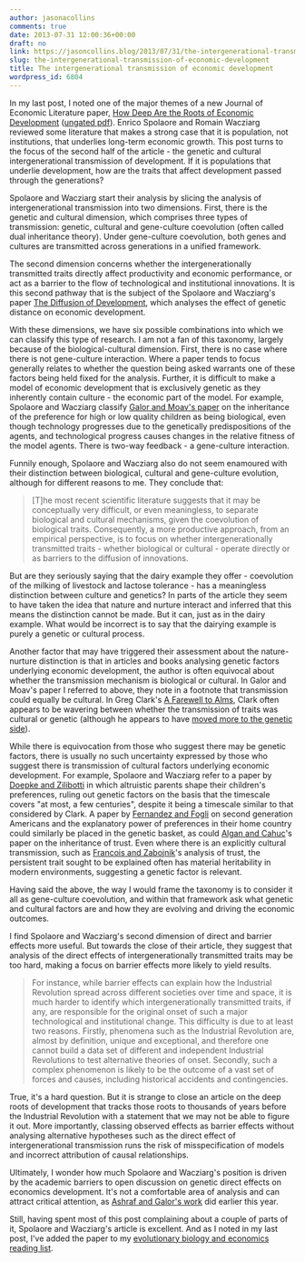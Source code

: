 ```yaml
---
author: jasonacollins
comments: true
date: 2013-07-31 12:00:36+00:00
draft: no
link: https://jasoncollins.blog/2013/07/31/the-intergenerational-transmission-of-economic-development/
slug: the-intergenerational-transmission-of-economic-development
title: The intergenerational transmission of economic development
wordpress_id: 6804
---
```


In my last post, I noted one of the major themes of a new Journal of Economic Literature paper, [How Deep Are the Roots of Economic Development](http://dx.doi.org/10.1257/jel.51.2.325) ([ungated pdf](http://sites.tufts.edu/enricospolaore/files/2012/08/RootsF.pdf)). Enrico Spolaore and Romain Wacziarg reviewed some literature that makes a strong case that it is population, not institutions, that underlies long-term economic growth. This post turns to the focus of the second half of the article - the genetic and cultural intergenerational transmission of development. If it is populations that underlie development, how are the traits that affect development passed through the generations?

Spolaore and Wacziarg start their analysis by slicing the analysis of intergenerational transmission into two dimensions. First, there is the genetic and cultural dimension, which comprises three types of transmission: genetic, cultural and gene-culture coevolution (often called dual inheritance theory). Under gene-culture coevolution, both genes and cultures are transmitted across generations in a unified framework.

The second dimension concerns whether the intergenerationally transmitted traits directly affect productivity and economic performance, or act as a barrier to the flow of technological and institutional innovations. It is this second pathway that is the subject of the Spolaore and Wacziarg's paper [The Diffusion of Development](https://jasoncollins.blog/2011/03/genetic-distance-and-economic-development/), which analyses the effect of genetic distance on economic development.

With these dimensions, we have six possible combinations into which we can classify this type of research. I am not a fan of this taxonomy, largely because of the biological-cultural dimension. First, there is no case where there is not gene-culture interaction. Where a paper tends to focus generally relates to whether the question being asked warrants one of these factors being held fixed for the analysis. Further, it is difficult to make a model of economic development that is exclusively genetic as they inherently contain culture - the economic part of the model. For example, Spolaore and Wacziarg classify [Galor and Moav's paper](https://jasoncollins.blog/2013/07/economic-growth-and-evolution-parental-preference-for-quality-and-quantity-of-offspring/) on the inheritance of the preference for high or low quality children as being biological, even though technology progresses due to the genetically predispositions of the agents, and technological progress causes changes in the relative fitness of the model agents. There is two-way feedback - a gene-culture interaction.

Funnily enough, Spolaore and Wacziarg also do not seem enamoured with their distinction between biological, cultural and gene-culture evolution, although for different reasons to me. They conclude that:


<blockquote>[T]he most recent scientific literature suggests that it may be conceptually very difficult, or even meaningless, to separate biological and cultural mechanisms, given the coevolution of biological traits. Consequently, a more productive approach, from an empirical perspective, is to focus on whether intergenerationally transmitted traits - whether biological or cultural - operate directly or as barriers to the diffusion of innovations.</blockquote>


But are they seriously saying that the dairy example they offer - coevolution of the milking of livestock and lactose tolerance - has a meaningless distinction between culture and genetics? In parts of the article they seem to have taken the idea that nature and nurture interact and inferred that this means the distinction cannot be made. But it can, just as in the dairy example. What would be incorrect is to say that the dairying example is purely a genetic or cultural process.

Another factor that may have triggered their assessment about the nature-nurture distinction is that in articles and books analysing genetic factors underlying economic development, the author is often equivocal about whether the transmission mechanism is biological or cultural. In Galor and Moav's paper I referred to above, they note in a footnote that transmission could equally be cultural. In Greg Clark's [A Farewell to Alms](http://www.amazon.com/gp/product/B001EQ4OLA/ref=as_li_ss_tl?ie=UTF8&camp=1789&creative=390957&creativeASIN=B001EQ4OLA&linkCode=as2&tag=evolvieconom-20), Clark often appears to be wavering between whether the transmission of traits was cultural or genetic (although he appears to have [moved more to the genetic side](https://jasoncollins.blog/2011/07/clark-on-the-remnants-of-rural-idiocy/)).

While there is equivocation from those who suggest there may be genetic factors, there is usually no such uncertainty expressed by those who suggest there is transmission of cultural factors underlying economic development. For example, Spolaore and Wacziarg refer to a paper by [Doepke and Zilibotti](http://dx.doi.org/10.1162/qjec.2008.123.2.747) in which altruistic parents shape their children's preferences, ruling out genetic factors on the basis that the timescale covers "at most, a few centuries", despite it being a timescale similar to that considered by Clark. A paper by [Fernandez and Fogli](http://dx.doi.org/10.1257/mac.1.1.146) on second generation Americans and the explanatory power of preferences in their home country could similarly be placed in the genetic basket, as could [Algan and Cahuc](http://dx.doi.org/10.1257/aer.100.5.2060)'s paper on the inheritance of trust. Even where there is an explicitly cultural transmission, such as [Francois and Zabojnik](http://dx.doi.org/10.1162/1542476053295304)'s analysis of trust, the persistent trait sought to be explained often has material heritability in modern environments, suggesting a genetic factor is relevant.

Having said the above, the way I would frame the taxonomy is to consider it all as gene-culture coevolution, and within that framework ask what genetic and cultural factors are and how they are evolving and driving the economic outcomes.

I find Spolaore and Wacziarg's second dimension of direct and barrier effects more useful. But towards the close of their article, they suggest that analysis of the direct effects of intergenerationally transmitted traits may be too hard, making a focus on barrier effects more likely to yield results.


<blockquote>For instance, while barrier effects can explain how the Industrial Revolution spread across different societies over time and space, it is much harder to identify which intergenerationally transmitted traits, if any, are responsible for the original onset of such a major technological and institutional change. This difficulty is due to at least two reasons. Firstly, phenomena such as the Industrial Revolution are, almost by definition, unique and exceptional, and therefore one cannot build a data set of different and independent Industrial Revolutions to test alternative theories of onset. Secondly, such a complex phenomenon is likely to be the outcome of a vast set of forces and causes, including historical accidents and contingencies.</blockquote>


True, it's a hard question. But it is strange to close an article on the deep roots of development that tracks those roots to thousands of years before the Industrial Revolution with a statement that we may not be able to figure it out. More importantly, classing observed effects as barrier effects without analysing alternative hypotheses such as the direct effect of intergenerational transmission runs the risk of misspecification of models and incorrect attribution of causal relationships.

Ultimately, I wonder how much Spolaore and Wacziarg's position is driven by the academic barriers to open discussion on genetic direct effects on economics development. It's not a comfortable area of analysis and can attract critical attention, as [Ashraf and Galor's work](https://jasoncollins.blog/2013/02/the-out-of-africa-hypothesis-human-genetic-diversity-and-comparative-economic-development/) did earlier this year.

Still, having spent most of this post complaining about a couple of parts of it, Spolaore and Wacziarg's article is excellent. And as I noted in my last post, I've added the paper to my [evolutionary biology and economics reading list](https://jasoncollins.blog/economics-and-evolutionary-biology-reading-list/).
